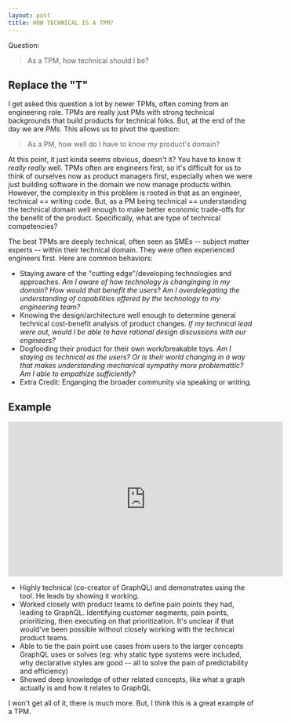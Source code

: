 ```yaml
---
layout: post
title: HOW TECHNICAL IS A TPM?
---
```


Question:

>As a TPM, how technical should I be?

## Replace the "T"

I get asked this question a lot by newer TPMs, often coming from an engineering role. TPMs are really just PMs with strong technical backgrounds that build products for technical folks.  But, at the end of the day we are _PMs_.  This allows us to pivot the question:

>As a PM, how well do I have to know my product's domain?

At this point, it just kinda seems obvious, doesn't it?  You have to know it _really really_ well. TPMs often are engineers first, so it's difficult for us to think of ourselves now as product managers first, especially when we were just building software in the domain we now manage products within. However, the complexity in this problem is rooted in that as an engineer, technical == writing code.  But, as a PM being technical == understanding the technical domain well enough to make better economic trade-offs for the benefit of the product.  Specifically, what are type of technical competencies?

The best TPMs are deeply technical, often seen as SMEs -- subject matter experts -- within their technical domain.  They were often experienced engineers first.  Here are common behaviors:

- Staying aware of the "cutting edge"/developing technologies and approaches.  _Am I aware of how technology is changinging in my domain?  How would that benefit the users?  Am I overdelegating the understanding of capabilities offered by the technology to my engineering team?_
- Knowing the design/architecture well enough to determine general technical cost-benefit analysis of product changes. _If my technical lead were out, would I be able to have rational design discussions with our engineers?_
- Dogfooding their product for their own work/breakable toys. _Am I staying as technical as the users?  Or is their world changing in a way that makes understanding mechanical sympathy more problemattic? Am I able to empathize sufficiently?_
- Extra Credit: Enganging the broader community via speaking or writing.

## Example


<iframe width="560" height="315" src="https://www.youtube.com/embed/Oh5oC98ztvI" title="YouTube video player" frameborder="0" allow="accelerometer; autoplay; clipboard-write; encrypted-media; gyroscope; picture-in-picture" allowfullscreen></iframe>

- Highly technical (co-creator of GraphQL) and demonstrates using the tool.  He leads by showing it working.
- Worked closely with product teams to define pain points they had, leading to GraphQL.  Identifying customer segments, pain points, prioritizing, then executing on that prioritization.  It's unclear if that would've been possible without closely working with the technical product teams.
- Able to tie the pain point use cases from users to the larger concepts GraphQL uses or solves (eg: why static type systems were included, why declarative styles are good -- all to solve the pain of predictability and efficiency)
- Showed deep knowledge of other related concepts, like what a graph actually is and how it relates to GraphQL

I won't get all of it, there is much more.  But, I think this is a great example of a TPM.
